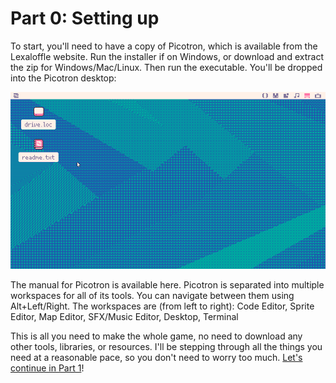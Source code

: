 # Part 0: Setting up

To start, you'll need to have a copy of Picotron, which is available from the Lexaloffle website. Run the installer if on Windows, or download and extract the zip for Windows/Mac/Linux. Then run the executable.  You'll be dropped into the Picotron desktop:

![Screenshot of the Picotron desktop](p0-desktop.png)

The manual for Picotron is available here. Picotron is separated into multiple workspaces for all of its tools. You can navigate between them using Alt+Left/Right.  The workspaces are (from left to right): Code Editor, Sprite Editor, Map Editor, SFX/Music Editor, Desktop, Terminal

This is all you need to make the whole game, no need to download any other tools, libraries, or resources. I'll be stepping through all the things you need at a reasonable pace, so you don't need to worry too much. [Let's continue in Part 1](../part-1/part-1.html)!
